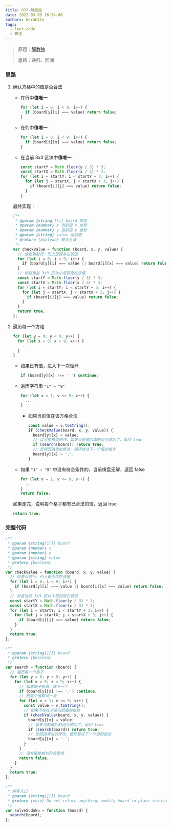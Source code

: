 ```yaml
---
title: 037-解数独
date: 2022-03-05 16:54:00
authors: NoraH1to
tags:
  - leet-code
  - 算法
---
```


> 原题：[解数独](https://leetcode-cn.com/problems/sudoku-solver/)
>
> 思路：递归、回溯

<!-- truncate -->

### 思路

1. 确认方格中的值是否合法

   - 在行中**值唯一**

     ```javascript
     for (let i = 0; i < 9; i++) {
       if (board[y][i] === value) return false;
     }
     ```

   - 在列中**值唯一**

     ```javascript
     for (let i = 0; i < 9; i++) {
       if (board[i][x] === value) return false;
     }
     ```

   - 在当前 3x3 区块中**值唯一**

     ```javascript
     const startY = Math.floor(y / 3) * 3;
     const startX = Math.floor(x / 3) * 3;
     for (let i = startY; i < startY + 3; i++) {
       for (let j = startX; j < startX + 3; j++) {
         if (board[i][j] === value) return false;
       }
     }
     ```

   最终实现：

   ```javascript
   /**
    * @param {string[][]} board 棋盘
    * @param {number} x 当前值 x 坐标
    * @param {number} y 当前值 y 坐标
    * @param {string} value 当前值
    * @return {boolean} 是否合法
    */
   var checkValue = function (board, x, y, value) {
     // 检查当前行、列上是否存在该值
     for (let i = 0; i < 9; i++) {
       if (board[y][i] === value || board[i][x] === value) return false;
     }
     // 检查当前 3x3 区块中是否存在该值
     const startY = Math.floor(y / 3) * 3;
     const startX = Math.floor(x / 3) * 3;
     for (let i = startY; i < startY + 3; i++) {
       for (let j = startX; j < startX + 3; j++) {
         if (board[i][j] === value) return false;
       }
     }
     return true;
   };
   ```

2. 遍历每一个方格

   ```javascript
   for (let y = 0; y < 9; y++) {
     for (let x = 0; x < 9; x++) {
       ...
     }
   }
   ```

   - 如果已有值，进入下一次循环

     ```javascript
     if (board[y][x] !== '.') continue;
     ```

   - 遍历字符串 `"1" ~ "9"`

     ```javascript
     for (let v = 1; v <= 9; v++) {
       ...
     }
     ```

     - 如果当前值在该方格合法

       ```javascript
       const value = v.toString();
       if (checkValue(board, x, y, value)) {
         board[y][x] = value;
         // 以当前棋盘递归，如果当前值后面的组合成功了，返回 true
         if (search(board)) return true;
         // 否则回溯当前修改，循环尝试下一个值的组合
         board[y][x] = '.';
       }
       ```

   - 如果 `"1" ~ "9"` 中没有符合条件的，当前棋盘无解，返回 false

     ```javascript
     for (let v = 1; v <= 9; v++) {
       ...
     }
     return false;
     ```

   如果走完，说明每个格子都有已合法的值，返回 true

   ```javascript
   return true;
   ```

### 完整代码

```javascript
/**
 * @param {string[][]} board
 * @param {number} x
 * @param {number} y
 * @param {string} value
 * @return {boolean}
 */
var checkValue = function (board, x, y, value) {
  // 检查当前行、列上是否存在该值
  for (let i = 0; i < 9; i++) {
    if (board[y][i] === value || board[i][x] === value) return false;
  }
  // 检查当前 3x3 区块中是否存在该值
  const startY = Math.floor(y / 3) * 3;
  const startX = Math.floor(x / 3) * 3;
  for (let i = startY; i < startY + 3; i++) {
    for (let j = startX; j < startX + 3; j++) {
      if (board[i][j] === value) return false;
    }
  }
  return true;
};

/**
 * @param {string[][]} board
 * @return {boolean}
 */
var search = function (board) {
  // 遍历每一个格子
  for (let y = 0; y < 9; y++) {
    for (let x = 0; x < 9; x++) {
      // 如果格子有值，找下一个
      if (board[y][x] !== '.') continue;
      // 把每个值都试一次
      for (let v = 1; v <= 9; v++) {
        const value = v.toString();
        // 如果不存在才递归后面的组合
        if (checkValue(board, x, y, value)) {
          board[y][x] = value;
          // 如果当前值后的组合成功了，返回 true
          if (search(board)) return true;
          // 否则回溯当前修改，循环尝试下一个值的组合
          board[y][x] = '.';
        }
      }
      // 没有值能成功符合要求
      return false;
    }
  }
  return true;
};

/**
 * 解答入口
 * @param {string[][]} board
 * @return {void} Do not return anything, modify board in-place instead.
 */
var solveSudoku = function (board) {
  search(board);
};
```
